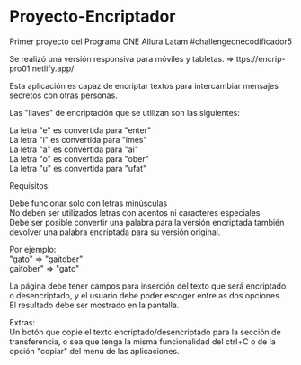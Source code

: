 # Proyecto-Encriptador
Primer proyecto del Programa ONE Allura Latam #challengeonecodificador5

Se realizó una versión responsiva para móviles y tabletas. => ttps://encrip-pro01.netlify.app/

Esta aplicación es capaz de encriptar textos para intercambiar mensajes secretos con otras personas.

Las "llaves" de encriptación que se utilizan son las siguientes:
<p>La letra "e" es convertida para "enter"
<br>La letra "i" es convertida para "imes"
<br>La letra "a" es convertida para "ai"
<br>La letra "o" es convertida para "ober"
<br>La letra "u" es convertida para "ufat"

Requisitos:
<p>Debe funcionar solo con letras minúsculas
<br>No deben ser utilizados letras con acentos ni caracteres especiales
<br>Debe ser posible convertir una palabra para la versión encriptada también devolver una palabra encriptada para su versión original.

Por ejemplo:
<br>"gato" => "gaitober"
<br>gaitober" => "gato"

La página debe tener campos para
inserción del texto que será encriptado o desencriptado, y el usuario debe poder escoger entre as dos opciones.
<br>El resultado debe ser mostrado en la pantalla.

Extras:
<br>Un botón que copie el texto encriptado/desencriptado para la sección de transferencia, o sea que tenga la misma funcionalidad del ctrl+C o de la opción "copiar" del menú de las aplicaciones.


